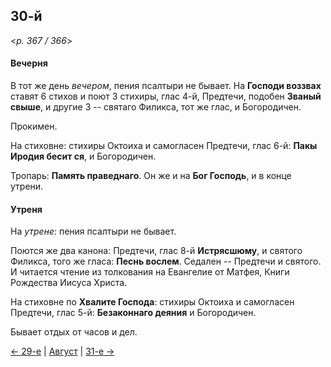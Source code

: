 
## 30-й 

<*p. 367 / 366*>

#### Вечерня

В тот же день *вечером*, пения псалтыри не бывает. На **Господи воззвах** ставят 6 стихов и поют 3 стихиры, 
глас 4-й, Предтечи, подобен **Званый свыше**, и другие 3 -- святаго Филикса, тот же глас, и Богородичен.

Прокимен. 

На стиховне: стихиры Октоиха и самогласен Предтечи, глас 6-й: **Пакы Иродия бесит ся**, 
и Богородичен. 

Тропарь: **Память праведнаго**. 
Он же и на **Бог Господь**, и в конце утрени.

#### Утреня

На *утрене*: пения псалтыри не бывает.

Поются же два канона: Предтечи, глас 8-й **Истрясшюму**, и святого Филикса, того же гласа: **Песнь вослем**. 
Седален -- Предтечи и святого. И читается чтение из толкования на Евангелие от Матфея, Книги Рождества 
Иисуса Христа.

На стиховне по **Хвалите Господа**: стихиры Октоиха и самогласен Предтечи, глас 5-й: 
**Безаконнаго деяния** и Богородичен. 

Бывает отдых от часов и дел.

[← 29-е](08_29_AST.ru.md) | [Август](README.md#30-й) | [31-е →](08_31_AST.ru.md)

